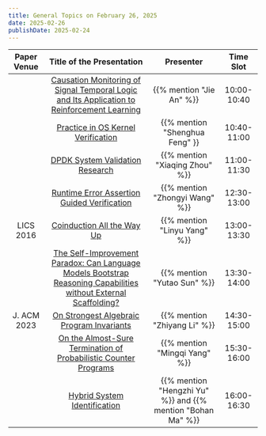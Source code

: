 ```yaml
---
title: General Topics on February 26, 2025
date: 2025-02-26
publishDate: 2025-02-24
---
```



| Paper Venue |                                                          Title of the Presentation                                                          |                          Presenter                          |  Time Slot  |
| :---------: | :-----------------------------------------------------------------------------------------------------------------------------------------: | :---------------------------------------------------------: | :---------: |
|             |            [Causation Monitoring of Signal Temporal Logic and Its Application to Reinforcement Learning](/seminar/25-02-26/jie/)            |                  {{% mention "Jie An" %}}                   | 10:00-10:40 |
|             |                                      [Practice in OS Kernel Verification](/seminar/25-02-26/shenghua/)                                      |               {{% mention "Shenghua Feng" }}                | 10:40-11:00 |
|             |                                        [DPDK System Validation Research](/seminar/25-02-26/xiaqing/)                                        |               {{% mention "Xiaqing Zhou" %}}                | 11:00-11:30 |
|             |                                  [Runtime Error Assertion Guided Verification](/seminar/25-2-26/zhongyi/)                                   |               {{% mention "Zhongyi Wang" %}}                | 12:30-13:00 |
|  LICS 2016  |                                           [Coinduction All the Way Up](/seminar/25-02-26/linyu/)                                            |                {{% mention "Linyu Yang" %}}                 | 13:00-13:30 |
|             | [The Self-Improvement Paradox: Can Language Models Bootstrap Reasoning Capabilities without External Scaffolding?](/seminar/25-02-26yutao/) |                 {{% mention "Yutao Sun" %}}                 | 13:30-14:00 |
| J. ACM 2023 |                                   [On Strongest Algebraic Program Invariants](/seminar/25-02-26/zhiyang/)                                   |                {{% mention "Zhiyang Li" %}}                 | 14:30-15:00 |
|             |                        [On the Almost-Sure Termination of Probabilistic Counter Programs](/seminar/25-02-26/mingqi/)                        |                {{% mention "Mingqi Yang" %}}                | 15:30-16:00 |
|             |                                       [Hybrid System Identification](/seminar/25-02-26/hengzhi-bohan)                                       | {{% mention "Hengzhi Yu" %}} and {{% mention "Bohan Ma" %}} | 16:00-16:30 |

<!--more-->
